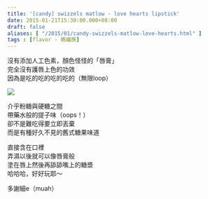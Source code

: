 ```yaml
---
title: '[candy] swizzels matlow - love hearts lipstick'
date: 2015-01-21T15:30:00.000+08:00
draft: false
aliases: [ "/2015/01/candy-swizzels-matlow-love-hearts.html" ]
tags : [flavor - 螞蟻族]
---
```


沒有添加人工色素，顏色怪怪的「唇膏」  
完全沒有護唇上色的功效  
因為是吃的吃的吃的吃的（無限loop）  

![](/images/swizzelsmatlow.jpg)

介乎粉糖與硬糖之間  
帶藥水般的提子味（oops！）  
卻不是難吃得要立即丟棄  
而是有種好久不見的舊式糖果味道  
  
直接含在口裡  
弄濕以後就可以像唇膏般  
塗在唇上然後再舔舔嘴上的糖漿  
哈哈哈，好好玩耶～  
  
多謝細e（muah）
